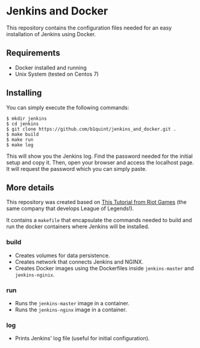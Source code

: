 # Jenkins and Docker
This repository contains the configuration files needed for an easy installation of Jenkins using Docker. 

## Requirements

- Docker installed and running
- Unix System (tested on Centos 7)

## Installing

You can simply execute the following commands:

```
$ mkdir jenkins
$ cd jenkins
$ git clone https://github.com/b1quint/jenkins_and_docker.git .
$ make build
$ make run
$ make log
```

This will show you the Jenkins log. Find the password needed for the initial setup and copy it. 
Then, open your browser and access the localhost page. It will request the password which you can simply paste. 

## More details

This repository was created based on [This Tutorial from Riot Games](https://engineering.riotgames.com/news/thinking-inside-container) (the same company that develops League of Legends!).

It contains a `makefile` that encapsulate the commands needed to build and run the docker containers where Jenkins will be installed. 

### build

  - Creates volumes for data persistence.
  - Creates network that connects Jenkins and NGINX.
  - Creates Docker images using the Dockerfiles inside `jenkins-master` and `jenkins-nginix`.
  
### run

  - Runs the `jenkins-master` image in a container.
  - Runs the `jenkins-nginx` image in a container.

### log
  
  - Prints Jenkins' log file (useful for initial configuration).


